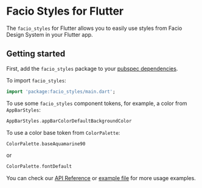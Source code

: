 # Facio Styles for Flutter

The `facio_styles` for Flutter allows you to easily use styles from Facio Design System
in your Flutter app.

## Getting started

First, add the `facio_styles` package to your [pubspec dependencies](https://pub.dev/packages/facio_styles/install).

To import `facio_styles`:


```dart
import 'package:facio_styles/main.dart';
```

To use some `facio_styles` component tokens, for example, a color from `AppBarStyles`:

```dart
AppBarStyles.appBarColorDefaultBackgroundColor
```

To use a color base token from `ColorPalette`:

```dart
ColorPalette.baseAquamarine90
```

or

```dart
ColorPalette.fontDefault
```

You can check our [API Reference](https://pub.dev/documentation/facio_styles/latest/facio_styles/facio_styles-library.html)
or [example file](https://pub.dev/packages/google_fonts/example) for more usage examples.
